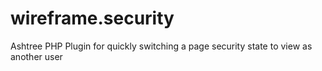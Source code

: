 wireframe.security
==================

Ashtree PHP Plugin for quickly switching a page security state to view as another user

